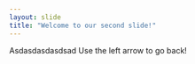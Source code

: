 ```yaml
---
layout: slide
title: "Welcome to our second slide!"
---
```

Asdasdasdasdsad
Use the left arrow to go back!
